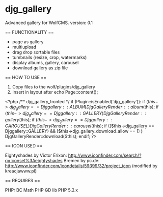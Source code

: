 djg_gallery
===========

Advanced gallery for WolfCMS.
version: 0.1

== FUNCTIONALITY ==

- page as gallery
- multiupload
- drag drop sortable files
- tumbnails (resize, crop, watermarks) 
- display albums, gallery, carousel
- download gallery as zip file

== HOW TO USE ==

1. Copy files to the wolf/plugins/djg_gallery
2. Insert in layout after echo Page::content();

&lt;?php
/** djg_gallery_fronted */
if (Plugin::isEnabled('djg_gallery')):
if ($this->djg_gallery == Djggallery::ALBUM) DjgGalleryRender::album($this);
if ($this->djg_gallery == Djggallery::GALLERY) DjgGalleryRender::gallery($this);
if ($this->djg_gallery == Djggallery::CAROUSEL) DjgGalleryRender::carousel($this);
if (($this->djg_gallery == Djggallery::GALLERY) && ($this->djg_gallery_download_allow == 1) ) DjgGalleryRender::download($this);
endif;
?&gt;

== ICON USED ==

Eightyshades by Victor Erixon: http://www.iconfinder.com/search/?q=iconset%3Aeightyshades
Bremen by pc.de: http://www.iconfinder.com/icondetails/59399/32/project_icon (modified by kreacjawww.pl)

== REQUIRES ==

PHP: BC Math
PHP GD lib
PHP 5.3.x